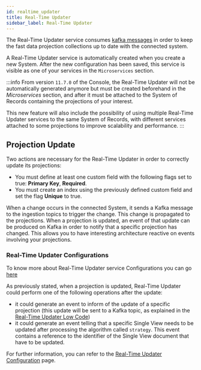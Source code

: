 ```yaml
---
id: realtime_updater
title: Real-Time Updater
sidebar_label: Real-Time Updater
---
```


The Real-Time Updater service consumes [kafka messages](https://kafka.apache.org/intro#intro_concepts_and_terms) in order to keep the fast data projection collections up to date with the connected system.

A Real-Time Updater service is automatically created when you create a new System. After the new configuration has been saved, this service is visible as one of your services in the `Microservices` section.

:::info
From version `11.7.0` of the Console, the Real-Time Updater will not be automatically generated anymore but must be created beforehand in the _Microservices_ section, and after it must be attached to the System of Records containing the projections of your interest.

This new feature will also include the possibility of using multiple Real-Time Updater services to the same System of Records, with different services attached to some projections to improve scalability and performance.
:::

## Projection Update

Two actions are necessary for the Real-Time Updater in order to correctly update its projections:

- You must define at least one custom field with the following flags set to true: **Primary Key**, **Required**.
- You must create an index using the previously defined custom field and set the flag **Unique** to true.

When a change occurs in the connected System, it sends a Kafka message to the ingestion topics to trigger the change. This change is propagated to the projections. When a projection is updated, an event of that update can be produced on Kafka in order to notify that a specific projection has changed. This allows you to have interesting architecture reactive on events involving your projections.

### Real-Time Updater Configurations

To know more about Real-Time Updater service Configurations you can go [here](/fast_data/configuration/realtime_updater.md)

As previously stated, when a projection is updated, Real-Time Updater could perform one of the following operations after the update:
- it could generate an event to inform of the update of a specific projection (this update will be sent to a Kafka topic, as explained in the [Real-Time Updater Low Code](/fast_data/configuration/realtime_updater.md#kafka-projection-updates-configuration))
- it could generate an event telling that a specific Single View needs to be updated after processing the algorithm called `strategy`. This event contains a reference to the identifier of the Single View document that have to be updated.

For further information, you can refer to the [Real-Time Updater Configuration](/fast_data/configuration/realtime_updater.md) page.
